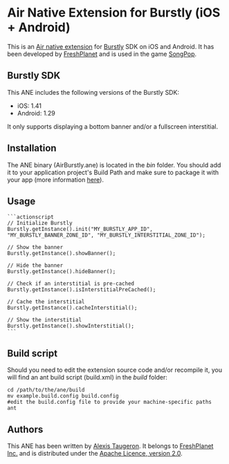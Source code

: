Air Native Extension for Burstly (iOS + Android)
======================================

This is an [Air native extension](http://www.adobe.com/devnet/air/native-extensions-for-air.html) for [Burstly](http://burstly.com) SDK on iOS and Android. It has been developed by [FreshPlanet](http://freshplanet.com) and is used in the game [SongPop](http://songpop.fm).


Burstly SDK
--------

This ANE includes the following versions of the Burstly SDK:
* iOS: 1.41
* Android: 1.29

It only supports displaying a bottom banner and/or a fullscreen interstitial.


Installation
---------

The ANE binary (AirBurstly.ane) is located in the *bin* folder. You should add it to your application project's Build Path and make sure to package it with your app (more information [here](http://help.adobe.com/en_US/air/build/WS597e5dadb9cc1e0253f7d2fc1311b491071-8000.html)).


Usage
-----
    
    ```actionscript
    // Initialize Burstly
    Burstly.getInstance().init("MY_BURSTLY_APP_ID", "MY_BURSTLY_BANNER_ZONE_ID", "MY_BURSTLY_INTERSTITIAL_ZONE_ID");

    // Show the banner
    Burstly.getInstance().showBanner();

    // Hide the banner
    Burstly.getInstance().hideBanner();

    // Check if an interstitial is pre-cached
    Burstly.getInstance().isInterstitialPreCached();

    // Cache the interstitial
    Burstly.getInstance().cacheInterstitial();

    // Show the interstitial
    Burstly.getInstance().showInterstitial();
    ```


Build script
---------

Should you need to edit the extension source code and/or recompile it, you will find an ant build script (build.xml) in the *build* folder:

    cd /path/to/the/ane/build
    mv example.build.config build.config
    #edit the build.config file to provide your machine-specific paths
    ant


Authors
------

This ANE has been written by [Alexis Taugeron](http://alexistaugeron.com). It belongs to [FreshPlanet Inc.](http://freshplanet.com) and is distributed under the [Apache Licence, version 2.0](http://www.apache.org/licenses/LICENSE-2.0).